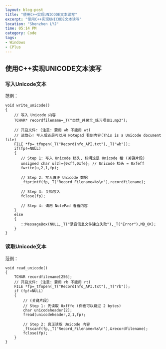 ```yaml
---
layout: blog-post
title: "使用C++实现UNICODE文本读写"
excerpt: "使用C++实现UNICODE文本读写"
location: "Shenzhen LYJ"
time: 05:14 PM
category: Code
tags:
- Windows
- CPlus
---
```


## 使用C++实现UNICODE文本读写 ##

### 写入Unicode文本 ###

范例：    

	void write_unicode()
	{
		// 写入 Unicode 内容
		TCHAR* recordfilename=_T("自然_井民全_练习项目1.mp3");

		// 开启文件: (注意: 要用 wb 不能用 wt)
		// 请放心! 写入后还是可以用 Notepad 看到内容(This is a Unicode document file)
		FILE *fp=_tfopen(_T("RecordInfo_API.txt"),_T("wb"));
		if(fp!=NULL)
		{
		   // Step 1: 写入 Unicode 档头, 标明这是 Unicode 檔 (关键片段)
		   unsigned char u[2]={0xff,0xfe}; // Unicode 档头 = 0xfeff
		   fwrite(u,2,1,fp);

		   // Step 2: 写入真正 Unicode 数据
		   _ftprintf(fp,_T("Record_Filename=%s\n"),recordfilename);

		   // Step 3: 关档写入
		   fclose(fp);

		   // Step 4: 请用 NotePad 看看内容
		}
		else
		{
		   ::MessageBox(NULL,_T("录音信息文件建立失败"),_T("Error"),MB_OK);
		}
	}

### 读取Unicode文本 ###

范例：    

	void read_unicode()
	{
		TCHAR recordfilename[256];
		// 开启文件: (注意: 要用 rb 不能用 rt)
		FILE *fp=_tfopen(_T("RecordInfo_API.txt"),_T("rb"));
		if (fp!=NULL)
		{
			// (关键片段)
			// Step 1: 先读取 0xfffe (你也可以跳过 2 bytes)
			char unicodeheader[2];
			fread(unicodeheader,2,1,fp);

			// Step 2: 真正读取 Unicode 内容
			_ftscanf(fp,_T("Record_Filename=%s\n"),&recordfilename);
			fclose(fp);
		}
	}
